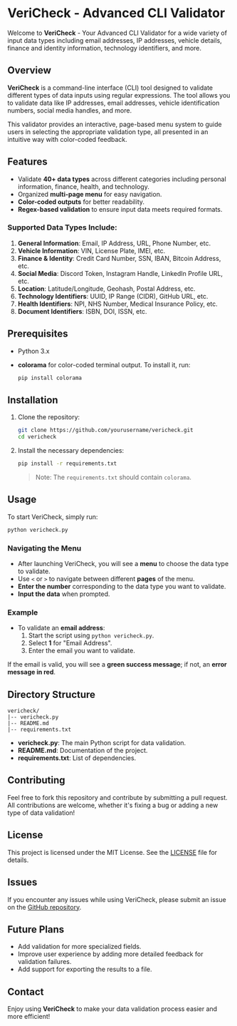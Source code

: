 # VeriCheck - Advanced CLI Validator

Welcome to **VeriCheck** - Your Advanced CLI Validator for a wide variety of input data types including email addresses, IP addresses, vehicle details, finance and identity information, technology identifiers, and more.

## Overview

**VeriCheck** is a command-line interface (CLI) tool designed to validate different types of data inputs using regular expressions. The tool allows you to validate data like IP addresses, email addresses, vehicle identification numbers, social media handles, and more.

This validator provides an interactive, page-based menu system to guide users in selecting the appropriate validation type, all presented in an intuitive way with color-coded feedback.

## Features

- Validate **40+ data types** across different categories including personal information, finance, health, and technology.
- Organized **multi-page menu** for easy navigation.
- **Color-coded outputs** for better readability.
- **Regex-based validation** to ensure input data meets required formats.

### Supported Data Types Include:

1. **General Information**: Email, IP Address, URL, Phone Number, etc.
2. **Vehicle Information**: VIN, License Plate, IMEI, etc.
3. **Finance & Identity**: Credit Card Number, SSN, IBAN, Bitcoin Address, etc.
4. **Social Media**: Discord Token, Instagram Handle, LinkedIn Profile URL, etc.
5. **Location**: Latitude/Longitude, Geohash, Postal Address, etc.
6. **Technology Identifiers**: UUID, IP Range (CIDR), GitHub URL, etc.
7. **Health Identifiers**: NPI, NHS Number, Medical Insurance Policy, etc.
8. **Document Identifiers**: ISBN, DOI, ISSN, etc.

## Prerequisites

- Python 3.x
- **colorama** for color-coded terminal output. To install it, run:

  ```sh
  pip install colorama
  ```

## Installation

1. Clone the repository:

   ```sh
   git clone https://github.com/yourusername/vericheck.git
   cd vericheck
   ```

2. Install the necessary dependencies:

   ```sh
   pip install -r requirements.txt
   ```

   > Note: The `requirements.txt` should contain `colorama`.

## Usage

To start VeriCheck, simply run:

```sh
python vericheck.py
```

### Navigating the Menu

- After launching VeriCheck, you will see a **menu** to choose the data type to validate.
- Use `<` or `>` to navigate between different **pages** of the menu.
- **Enter the number** corresponding to the data type you want to validate.
- **Input the data** when prompted.

### Example

- To validate an **email address**:
  1. Start the script using `python vericheck.py`.
  2. Select **1** for "Email Address".
  3. Enter the email you want to validate.

If the email is valid, you will see a **green success message**; if not, an **error message in red**.

## Directory Structure

```
vericheck/
|-- vericheck.py
|-- README.md
|-- requirements.txt
```

- **vericheck.py**: The main Python script for data validation.
- **README.md**: Documentation of the project.
- **requirements.txt**: List of dependencies.

## Contributing

Feel free to fork this repository and contribute by submitting a pull request. All contributions are welcome, whether it's fixing a bug or adding a new type of data validation!

## License

This project is licensed under the MIT License. See the [LICENSE](LICENSE) file for details.

## Issues

If you encounter any issues while using VeriCheck, please submit an issue on the [GitHub repository](https://github.com/yourusername/vericheck/issues).

## Future Plans

- Add validation for more specialized fields.
- Improve user experience by adding more detailed feedback for validation failures.
- Add support for exporting the results to a file.

## Contact

Enjoy using **VeriCheck** to make your data validation process easier and more efficient!
